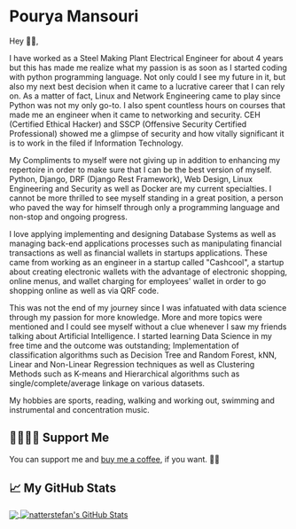 # Pourya Mansouri

Hey 👋🏻,

I have worked as a Steel Making Plant Electrical Engineer for about 4 years but this has made me realize what my passion is as soon as I started coding with python programming language. Not only could I see my future in it, but also my next best decision when it came to a lucrative career that I can rely on. As a matter of fact, Linux and Network Engineering came to play since Python was not my only go-to. I also spent countless hours on courses that made me an engineer when it came to networking and security. CEH (Certified Ethical Hacker) and SSCP (Offensive Security Certified Professional) showed me a glimpse of security and how vitally significant it is to work in the filed if Information Technology.

My Compliments to myself were not giving up in addition to enhancing my repertoire in order to make sure that I can be the best version of myself. Python, Django, DRF (Django Rest Framework), Web Design, Linux Engineering and Security as well as Docker are my current specialties. I cannot be more thrilled to see myself standing in a great position, a person who paved the way for himself through only a programming language and non-stop and ongoing progress.

I love applying implementing and designing Database Systems as well as managing back-end applications processes such as manipulating financial transactions as well as financial wallets in startups applications. These came from working as an engineer in a startup called "Cashcool", a startup about creating electronic wallets with the advantage of electronic shopping, online menus, and wallet charging for employees' wallet in order to go shopping online as well as via QRF code.

This was not the end of my journey since I was infatuated with data science through my passion for more knowledge. More and more topics were mentioned and I could see myself without a clue whenever I saw my friends talking about Artificial Intelligence. I started learning Data Science in my free time and the outcome was outstanding; Implementation of classification algorithms such as Decision Tree and Random Forest, kNN, Linear and Non-Linear Regression techniques as well as Clustering Methods such as K-means and Hierarchical algorithms such as single/complete/average linkage on various datasets.

My hobbies are sports, reading, walking and working out, swimming and instrumental and concentration music.

## 🤜🏻🤛🏻 Support Me

You can support me and [buy me a coffee][8], if you want. 🙏🏻


## &#x1f4c8; My GitHub Stats

<a href="https://github.com/natterstefan/pouryamansouri">
  <img align="center" src="https://github-readme-stats.vercel.app/api/top-langs/?username=pouryamansouri&hide=java,html&title_color=ffffff&text_color=c9cacc&icon_color=2bbc8a&bg_color=1d1f21" />
</a>

<a href="https://github.com/natterstefan/pouryamansouri">
  <img align="center" src="https://github-readme-stats.vercel.app/api?username=pouryamansouri&show_icons=true&line_height=27&count_private=true&title_color=ffffff&text_color=c9cacc&icon_color=2bbc8a&bg_color=1d1f21" alt="natterstefan's GitHub Stats" />
</a>



[8]: https://www.buymeacoffee.com/pouryamansouri
